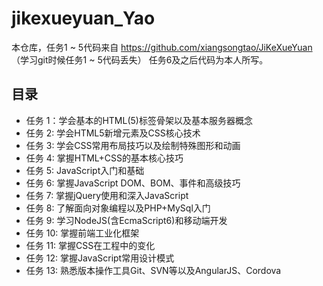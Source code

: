 # jikexueyuan_Yao
本仓库，任务1 ~ 5代码来自
https://github.com/xiangsongtao/JiKeXueYuan
（学习git时候任务1 ~ 5代码丢失）
任务6及之后代码为本人所写。

## 目录
* 任务 1：学会基本的HTML(5)标签骨架以及基本服务器概念
* 任务 2: 学会HTML5新增元素及CSS核心技术
* 任务 3: 学会CSS常用布局技巧以及绘制特殊图形和动画
* 任务 4: 掌握HTML+CSS的基本核心技巧
* 任务 5: JavaScript入门和基础
* 任务 6: 掌握JavaScript DOM、BOM、事件和高级技巧
* 任务 7: 掌握jQuery使用和深入JavaScript
* 任务 8: 了解面向对象编程以及PHP+MySql入门
* 任务 9: 学习NodeJS(含EcmaScript6)和移动端开发
* 任务 10: 掌握前端工业化框架
* 任务 11: 掌握CSS在工程中的变化
* 任务 12: 掌握JavaScript常用设计模式
* 任务 13: 熟悉版本操作工具Git、SVN等以及AngularJS、Cordova


